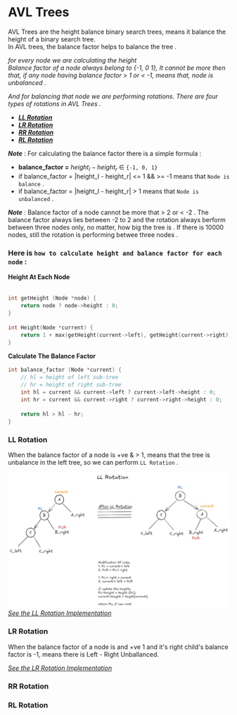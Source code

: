 # AVL Trees  

AVL Trees are the height balance binary search trees, means it balance the height of a binary search tree.  
In AVL trees, the balance factor helps to balance the tree  .  

_for every node we are calculating the height_  
_Balance factor of a node always belong to {-1, 0 1}, It cannot be more then that, if any node having balance factor > 1 or < -1, means that, node is unbalanced ._  

_And for balancing that node we are performing rotations. There are four types of rotations in AVL Trees ._ 
-   **_[LL Rotation](#ll-rotation)_**
-   **_[LR Rotation](#lr-rotation)_**
-   **_[RR Rotation](#rr-rotation)_**
-   **_[RL Rotation](#rl-rotation)_**  

**_Note_** : For calculating the balance factor there is a simple formula : 
-   **balance_factor =** $height_l - height_r$ ∈ `{-1, 0, 1}`
-   if balance_factor = |height_l - height_r| <= 1 && >= -1 means that `Node is balance` . 
-   if balance_factor = |height_l - height_r| > 1 means that `Node is unbalanced` .  

**_Note_** : Balance factor of a node cannot be more that > 2 or < -2 . The balance factor always lies between -2 to 2 and the rotation always berform between three nodes only, no matter, how big the tree is . If there is 10000 nodes, still the rotation is performing betwee three nodes .  

### Here is `how to calculate height and balance factor for each node` :  

**Height At Each Node**  
```cpp

int getHeight (Node *node) {
    return node ? node->height : 0;
}

int Height(Node *current) {
    return 1 + max(getHeight(current->left), getHeight(current->right));
}
```

**Calculate The Balance Factor**  
```cpp
int balance_factor (Node *current) {
    // hl = height of left sub-tree
    // hr = height of right sub-tree
    int hl = current && current->left ? current->left->height : 0;
    int hr = current && current->right ? current->right->height : 0;

    return hl > hl - hr;
}
```
  
### LL Rotation  

When the balance factor of a node is +ve & > 1, means that the tree is unbalance in the left tree, so we can perform `LL Rotation` .  

![LL Rotation](../../assets/LL-Rotation.png)
_[See the LL Rotation Implementation](./avl_tree.cpp)_  

### LR Rotation  

When the balance factor of a node is and +ve 1 and it's right child's balance factor is -1, means there is Left - Right Unballanced.  


_[See the LR Rotation Implementation](./avl_tree.cpp)_


### RR Rotation  

### RL Rotation  